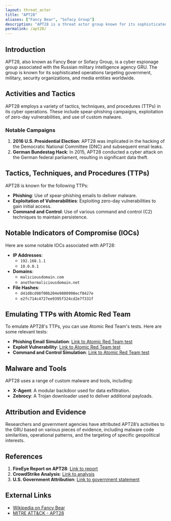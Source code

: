 ```yaml
---
layout: threat_actor
title: "APT28"
aliases: ["Fancy Bear", "Sofacy Group"]
description: "APT28 is a threat actor group known for its sophisticated cyber espionage activities."
permalink: /apt28/
---
```


## Introduction
APT28, also known as Fancy Bear or Sofacy Group, is a cyber espionage group associated with the Russian military intelligence agency GRU. The group is known for its sophisticated operations targeting government, military, security organizations, and media entities worldwide.

## Activities and Tactics
APT28 employs a variety of tactics, techniques, and procedures (TTPs) in its cyber operations. These include spear-phishing campaigns, exploitation of zero-day vulnerabilities, and use of custom malware.

### Notable Campaigns
1. **2016 U.S. Presidential Election**: APT28 was implicated in the hacking of the Democratic National Committee (DNC) and subsequent email leaks.
2. **German Bundestag Hack**: In 2015, APT28 conducted a cyber attack on the German federal parliament, resulting in significant data theft.

## Tactics, Techniques, and Procedures (TTPs)
APT28 is known for the following TTPs:
- **Phishing**: Use of spear-phishing emails to deliver malware.
- **Exploitation of Vulnerabilities**: Exploiting zero-day vulnerabilities to gain initial access.
- **Command and Control**: Use of various command and control (C2) techniques to maintain persistence.

## Notable Indicators of Compromise (IOCs)
Here are some notable IOCs associated with APT28:
- **IP Addresses**:
  - `192.168.1.1`
  - `10.0.0.1`
- **Domains**:
  - `maliciousdomain.com`
  - `anothermaliciousdomain.net`
- **File Hashes**:
  - `d41d8cd98f00b204e9800998ecf8427e`
  - `e2fc714c4727ee9395f324cd2e7f331f`

## Emulating TTPs with Atomic Red Team
To emulate APT28's TTPs, you can use Atomic Red Team's tests. Here are some relevant tests:
- **Phishing Email Simulation**: [Link to Atomic Red Team test](https://github.com/redcanaryco/atomic-red-team/blob/master/atomics/T1566/T1566.md)
- **Exploit Vulnerability**: [Link to Atomic Red Team test](https://github.com/redcanaryco/atomic-red-team/blob/master/atomics/T1203/T1203.md)
- **Command and Control Simulation**: [Link to Atomic Red Team test](https://github.com/redcanaryco/atomic-red-team/blob/master/atomics/T1071/T1071.md)

## Malware and Tools
APT28 uses a range of custom malware and tools, including:
- **X-Agent**: A modular backdoor used for data exfiltration.
- **Zebrocy**: A Trojan downloader used to deliver additional payloads.

## Attribution and Evidence
Researchers and government agencies have attributed APT28’s activities to the GRU based on various pieces of evidence, including malware code similarities, operational patterns, and the targeting of specific geopolitical interests.

## References
1. **FireEye Report on APT28**: [Link to report](https://www.fireeye.com/current-threats/apt-groups/rpt-apt28.html)
2. **CrowdStrike Analysis**: [Link to analysis](https://www.crowdstrike.com/blog/who-is-fancy-bear/)
3. **U.S. Government Attribution**: [Link to government statement](https://www.dhs.gov/news/2021/10/07/joint-statement-apt28)

## External Links
- [Wikipedia on Fancy Bear](https://en.wikipedia.org/wiki/Fancy_Bear)
- [MITRE ATT&CK - APT28](https://attack.mitre.org/groups/G0007/)
